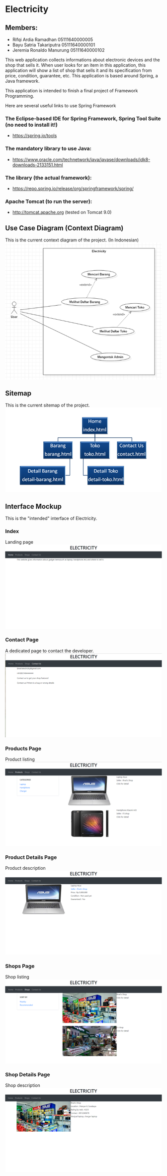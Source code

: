 # Electricity

## Members:
- Rifqi Ardia Ramadhan      05111640000005
- Bayu Satria Takariputra   05111640000101
- Jeremia Ronaldo Manurung  05111640000102

This web application collects informations about electronic devices and the shop that sells it. When user looks for an item in this application, this application will show a list of shop that sells it and its specification from price, condition, guarantee, etc. This application is based around Spring, a Java framework.

This application is intended to finish a final project of Framework Programming.

Here are several useful links to use Spring Framework

### The Eclipse-based IDE for Spring Framework, Spring Tool Suite (no need to install it!)
  - https://spring.io/tools

### The mandatory library to use Java:
  - https://www.oracle.com/technetwork/java/javase/downloads/jdk8-downloads-2133151.html

### The library (the actual framework):
  - https://repo.spring.io/release/org/springframework/spring/

### Apache Tomcat (to run the server):
- http://tomcat.apache.org (tested on Tomcat 9.0)

## Use Case Diagram (Context Diagram)
This is the current context diagram of the project. (In Indonesian)
![usecase](https://raw.githubusercontent.com/jeremiarm/electricityFP/master/readme/usecase.PNG)

## Sitemap
This is the current sitemap of the project.
![sitemap](https://raw.githubusercontent.com/jeremiarm/electricityFP/master/readme/sitemap.PNG)

## Interface Mockup
This is the "intended" interface of Electricity.

### Index
Landing page
![index.html](https://raw.githubusercontent.com/jeremiarm/electricityFP/master/readme/screenshot/Index.PNG)
### Contact Page
A dedicated page to contact the developer.
![contact.html](https://raw.githubusercontent.com/jeremiarm/electricityFP/master/readme/screenshot/contact.PNG)
### Products Page
Product listing
![products.html](https://raw.githubusercontent.com/jeremiarm/electricityFP/master/readme/screenshot/product.PNG)
### Product Details Page
Product description
![product_details.html](https://raw.githubusercontent.com/jeremiarm/electricityFP/master/readme/screenshot/product-detail.PNG)
### Shops Page
Shop listing
![shops.html](https://raw.githubusercontent.com/jeremiarm/electricityFP/master/readme/screenshot/shop.PNG)
### Shop Details Page
Shop description
![shops_detail.html](https://raw.githubusercontent.com/jeremiarm/electricityFP/master/readme/screenshot/shop-detail.PNG)
